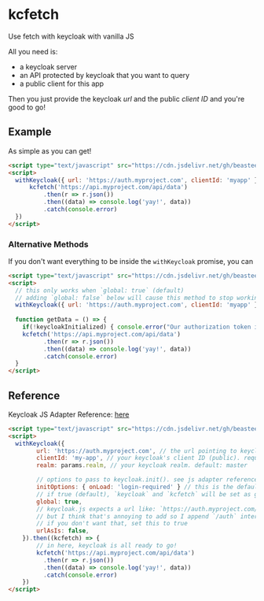 # kcfetch
Use fetch with keycloak with vanilla JS

All you need is:
 - a keycloak server
 - an API protected by keycloak that you want to query
 - a public client for this app

Then you just provide the keycloak *url* and the public *client ID* and you're good to go!

## Example
As simple as you can get!
```html
<script type="text/javascript" src="https://cdn.jsdelivr.net/gh/beasteers/kcfetch/kcfetch.js"></script>
<script>
  withKeycloak({ url: 'https://auth.myproject.com', clientId: 'myapp' }).then((kcfetch, keycloak) => {
      kcfetch('https://api.myproject.com/api/data')
          .then(r => r.json())
          .then((data) => console.log('yay!', data))
          .catch(console.error)
  })
</script>
```
### Alternative Methods
If you don't want everything to be inside the `withKeycloak` promise, you can 
```html
<script type="text/javascript" src="https://cdn.jsdelivr.net/gh/beasteers/kcfetch/kcfetch.js"></script>
<script>
  // this only works when `global: true` (default)
  // adding `global: false` below will cause this method to stop working
  withKeycloak({ url: 'https://auth.myproject.com', clientId: 'myapp' })
  
  function getData = () => {
    if(!keycloakInitialized) { console.error("Our authorization token isn't ready yet..." }
    kcfetch('https://api.myproject.com/api/data')
          .then(r => r.json())
          .then((data) => console.log('yay!', data))
          .catch(console.error)
  }
</script>
```

## Reference

Keycloak JS Adapter Reference: [here](https://www.keycloak.org/docs/latest/securing_apps/#javascript-adapter-reference)

```html
<script type="text/javascript" src="https://cdn.jsdelivr.net/gh/beasteers/kcfetch/kcfetch.js"></script>
<script>
  withKeycloak({
        url: 'https://auth.myproject.com', // the url pointing to keycloak. required
        clientId: 'my-app', // your keycloak's client ID (public). required
        realm: params.realm, // your keycloak realm. default: master

        // options to pass to keycloak.init(). see js adapter reference above.
        initOptions: { onLoad: 'login-required' } // this is the default
        // if true (default), `keycloak` and `kcfetch` will be set as global variables.
        global: true, 
        // keycloak.js expects a url like: `https://auth.myproject.com/auth`.
        // but I think that's annoying to add so I append `/auth` internally.
        // if you don't want that, set this to true
        urlAsIs: false,
    }).then((kcfetch) => {
        // in here, keycloak is all ready to go!
        kcfetch('https://api.myproject.com/api/data')
          .then(r => r.json())
          .then((data) => console.log('yay!', data))
          .catch(console.error)
    })
</script>
```
